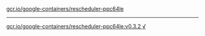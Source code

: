[gcr.io/google-containers/rescheduler-ppc64le](https://hub.docker.com/r/anjia0532/rescheduler-ppc64le/tags/) 

----
[gcr.io/google-containers/rescheduler-ppc64le:v0.3.2 √](https://hub.docker.com/r/anjia0532/google-containers.rescheduler-ppc64le/tags/)

